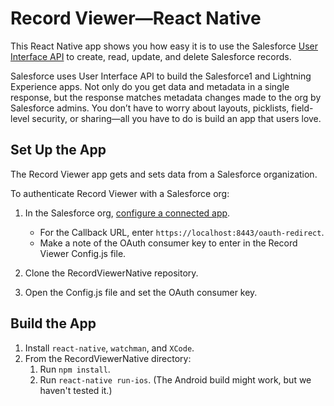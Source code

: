 # Record Viewer&mdash;React Native

This React Native app shows you how easy it is to use the Salesforce [User Interface API](https://developer.salesforce.com/docs/atlas.en-us.uiapi.meta/uiapi) to create, read, update, and delete Salesforce records.

Salesforce uses User Interface API to build the Salesforce1 and Lightning Experience apps. Not only do you get data and metadata in a single response, but the response matches metadata changes made to the org by Salesforce admins. You don’t have to worry about layouts, picklists, field-level security, or sharing&mdash;all you have to do is build an app that users love.

## Set Up the App

The Record Viewer app gets and sets data from a Salesforce organization.

To authenticate Record Viewer with a Salesforce org:

1. In the Salesforce org, [configure a connected app](https://help.salesforce.com/articleView?id=connected_app_overview.htm).
    * For the Callback URL, enter `https://localhost:8443/oauth-redirect`.
    * Make a note of the OAuth consumer key to enter in the Record Viewer Config.js file.

1. Clone the RecordViewerNative repository.
1. Open the Config.js file and set the OAuth consumer key.

## Build the App

1. Install `react-native`, `watchman`, and `XCode`.
1. From the RecordViewerNative directory:
    1. Run `npm install`.
    1. Run `react-native run-ios`. (The Android build might work, but we haven't tested it.)

